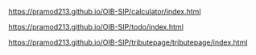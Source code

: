 https://pramod213.github.io/OIB-SIP/calculator/index.html

https://pramod213.github.io/OIB-SIP/todo/index.html

https://pramod213.github.io/OIB-SIP/tributepage/tributepage/index.html
